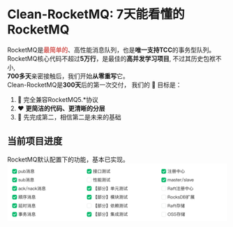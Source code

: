 # Clean-RocketMQ: 7天能看懂的RocketMQ 
RocketMQ是<strong style="color:#D55F5B;">最简单的</strong>、高性能消息队列，也是<strong>唯一支持TCC</strong>的事务型队列。<br />
RocketMQ核心代码不超过<strong>5万行</strong>，是最佳的<strong>高并发学习项目</strong>, 不过其历史包袱不小,<br />
<strong>700多天</strong>亲密接触后，我们开始<strong>从零重写</strong>它。<br />
Clean-RocketMQ是<strong>300天</strong>后的第一次交付， 我们的 :dart: 目标是：
1. :rocket: 完全兼容RocketMQ5.*协议
2. :heart: <strong>更简洁的代码、更清晰的分层</strong>
3. :brain: 先完成第二，相信第二是未来的基础

## 当前项目进度
RocketMQ默认配置下的功能，基本已实现。
![项目进度](/docs/cn/img/wolfmq-progress.png "项目进度")






